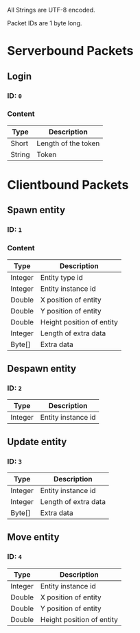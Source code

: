 All Strings are UTF-8 encoded.

Packet IDs are 1 byte long.

# Serverbound Packets

## Login

### ID: `0`

### Content

<table>
    <thead>
        <tr>
            <th>Type</th>
            <th>Description</th>
        </tr>
    </thead>
    <tbody>
        <tr>
            <td>Short</td>
            <td>Length of the token</td>
        </tr>
        <tr>
            <td>String</td>
            <td>Token</td>
        </tr>
    </tbody>
</table>

# Clientbound Packets

## Spawn entity

### ID: `1`

### Content

<table>
    <thead>
        <tr>
            <th>Type</th>
            <th>Description</th>
        </tr>
    </thead>
    <tbody>
        <tr>
            <td>Integer</td>
            <td>Entity type id</td>
        </tr>
        <tr>
            <td>Integer</td>
            <td>Entity instance id</td>
        </tr>
        <tr>
            <td>Double</td>
            <td>X position of entity</td>
        </tr>
        <tr>
            <td>Double</td>
            <td>Y position of entity</td>
        </tr>
        <tr>
            <td>Double</td>
            <td>Height position of entity</td>
        </tr>
        <tr>
            <td>Integer</td>
            <td>Length of extra data</td>
        </tr>
        <tr>
            <td>Byte[]</td>
            <td>Extra data</td>
        </tr>
    </tbody>
</table>

## Despawn entity

### ID: `2`
<table>
    <thead>
        <tr>
            <th>Type</th>
            <th>Description</th>
        </tr>
    </thead>
    <tbody>
        <tr>
            <td>Integer</td>
            <td>Entity instance id</td>
        </tr>
    </tbody>
</table>

## Update entity

### ID: `3`
<table>
    <thead>
        <tr>
            <th>Type</th>
            <th>Description</th>
        </tr>
    </thead>
    <tbody>
        <tr>
            <td>Integer</td>
            <td>Entity instance id</td>
        </tr>
        <tr>
            <td>Integer</td>
            <td>Length of extra data</td>
        </tr>
        <tr>
            <td>Byte[]</td>
            <td>Extra data</td>
        </tr>
    </tbody>
</table>

## Move entity

### ID: `4`
<table>
    <thead>
        <tr>
            <th>Type</th>
            <th>Description</th>
        </tr>
    </thead>
    <tbody>
        <tr>
            <td>Integer</td>
            <td>Entity instance id</td>
        </tr>
        <tr>
            <td>Double</td>
            <td>X position of entity</td>
        </tr>
        <tr>
            <td>Double</td>
            <td>Y position of entity</td>
        </tr>
        <tr>
            <td>Double</td>
            <td>Height position of entity</td>
        </tr>
    </tbody>
</table>
